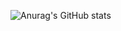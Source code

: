 ![Anurag's GitHub stats](https://github-readme-stats.vercel.app/api?username=krishnachandran-u&show_icons=true&theme=radical)
